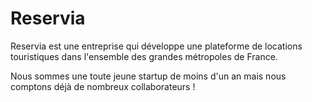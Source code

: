 # Reservia

Reservia est une entreprise qui développe une plateforme de locations touristiques dans l'ensemble des grandes métropoles de France.

Nous sommes une toute jeune startup de moins d'un an mais nous comptons déjà de nombreux collaborateurs !
